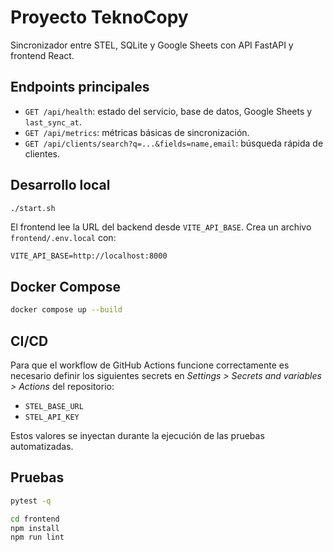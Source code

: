 # Proyecto TeknoCopy

Sincronizador entre STEL, SQLite y Google Sheets con API FastAPI y frontend React.

## Endpoints principales

- `GET /api/health`: estado del servicio, base de datos, Google Sheets y `last_sync_at`.
- `GET /api/metrics`: métricas básicas de sincronización.
- `GET /api/clients/search?q=...&fields=name,email`: búsqueda rápida de clientes.

## Desarrollo local

```bash
./start.sh
```

El frontend lee la URL del backend desde `VITE_API_BASE`. Crea un archivo `frontend/.env.local` con:

```
VITE_API_BASE=http://localhost:8000
```

## Docker Compose

```bash
docker compose up --build
```

## CI/CD

Para que el workflow de GitHub Actions funcione correctamente es necesario definir los siguientes secrets en *Settings > Secrets and variables > Actions* del repositorio:

- `STEL_BASE_URL`
- `STEL_API_KEY`

Estos valores se inyectan durante la ejecución de las pruebas automatizadas.

## Pruebas

```bash
pytest -q
```

```bash
cd frontend
npm install
npm run lint
```
